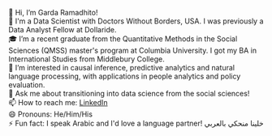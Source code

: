 👋 Hi, I’m Garda Ramadhito! <br>
🚌 I'm a Data Scientist with Doctors Without Borders, USA. I was previously a Data Analyst Fellow at Dollaride.<br>
🎓 I’m a recent graduate from the Quantitative Methods in the Social Sciences (QMSS) master's program at Columbia University. I got my BA in International Studies from Middlebury College. <br>
👀 I’m interested in causal inference, predictive analytics and natural language processing, with applications in people analytics and policy evaluation. <br>
💬 Ask me about transitioning into data science from the social sciences! <br>
📫 How to reach me: [LinkedIn](https://linkedin.com/in/garda-ramadhito) <br>
😄 Pronouns: He/Him/His <br>
⚡ Fun fact: I speak Arabic and I'd love a language partner! خلينا منحكي بالعربي
